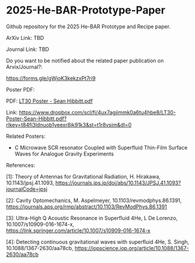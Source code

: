 # 2025-He-BAR-Prototype-Paper
Github repository for the 2025 He-BAR Prototype and Recipe paper.


ArXiv Link: TBD

Journal Link: TBD

Do you want to be notified about the related paper publication on Arvix/Journal?:

https://forms.gle/gWjoK3kekzxPt7ri9



Poster PDF:

  PDF:  [LT30 Poster - Sean Hibbitt.pdf](https://github.com/user-attachments/files/21710863/LT30.Poster.-.Sean.Hibbitt.pdf)
  
  Link:  https://www.dropbox.com/scl/fi/4ux7agjimmk0a6tu4hbe8/LT30-Poster-Sean-Hibbitt.pdf?rlkey=t84fi3ldnuob1yeexr8jk91k3&st=t1r8vsim&dl=0




Related Posters:

- C Microwave SCR resonator Coupled with Superfluid Thin-Film Surface Waves for Analogue Gravity Experiments



References:

[1]: Theory of Antennas for Gravitational Radiation, H. Hirakawa, 10.1143/jpsj.41.1093, https://journals.jps.jp/doi/abs/10.1143/JPSJ.41.1093?journalCode=jpsj

[2]: Cavity Optomechanics, M. Aspelmeyer, 10.1103/revmodphys.86.1391, https://journals.aps.org/rmp/abstract/10.1103/RevModPhys.86.1391

[3]: Ultra-High Q Acoustic Resonance in Superfluid 4He, L De Lorenzo, 10.1007/s10909-016-1674-x, https://link.springer.com/article/10.1007/s10909-016-1674-x

[4]: Detecting continuous gravitational waves with superfluid 4He, S. Singh, 10.1088/1367-2630/aa78cb, https://iopscience.iop.org/article/10.1088/1367-2630/aa78cb


